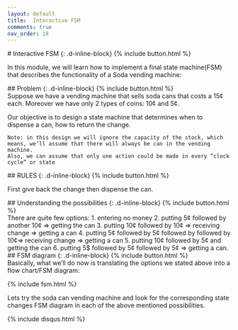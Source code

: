 ```yaml
---
layout: default
title:  Interactive FSM
comments: true
nav_order: 18
---
```


<div class="main_sub_heading" markdown="1">
# Interactive FSM
{: .d-inline-block}
{% include button.html %}
</div>

In this module, we will learn how to implement a final state machine(FSM) that describes the functionality of a Soda vending machine:

<div class="main_sub_heading" markdown="1">
## Problem
{: .d-inline-block}
{% include button.html %}
</div>
Suppose we have a vending machine that sells soda cans that costs a 15¢ each.
Moreover we have only 2 types of coins: 10¢ and 5¢.

Our objective is to design a state machine that determines when to dispense a can, how to return the change.
```
Note: in this design we will ignore the capacity of the stock, which means, we’ll assume that there will always be can in the vending machine.
Also, we can assume that only one action could be made in every “clock cycle” or state
```
<div class="main_sub_heading" markdown="1">
## RULES
{: .d-inline-block}
{% include button.html %}
</div>

First give back the change then dispense the can.

<div class="main_sub_heading" markdown="1">
## Understanding the possibilities 
{: .d-inline-block}
{% include button.html %}
</div>
There are quite few options:
1. entering no money
2. putting 5¢ followed by another 10¢ => getting the can
3. putting 10¢ followed by 10¢ => receiving  change => getting a can
4. putting 5¢ followed by 5¢ followed by followed by 10¢=> receiving  change => getting a can
5. putting 10¢ followed by 5¢ and getting the can
6. putting 5$ followed by 5¢ followed by 5¢ => getting a can.

<div class="main_sub_heading" markdown="1">
## FSM diagram
{: .d-inline-block}
{% include button.html %}
</div>
Basically, what we’ll do now is translating the options we stated above into a flow chart/FSM diagram:

{% include fsm.html %}

Lets try the soda can vending machine and look for the corresponding state changes FSM diagram in each of the above mentioned possibilities.

{% include disqus.html %}

